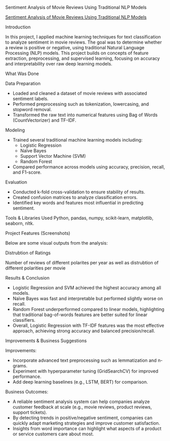 Sentiment Analysis of Movie Reviews Using Traditional NLP Models

[Sentiment Analysis of Movie Reviews Using Traditional NLP Models](https://github.com/raulmejia000/Data_projects_TripleTen/blob/main/Sentiment%20Analysis%20of%20Movie%20Reviews%20Using%20Traditional%20NLP%20Models/Sentiment%20Analysis%20of%20Movie%20Reviews%20Using%20Traditional%20NLP%20Models%20Project%2014.ipynb)

Introduction

In this project, I applied machine learning techniques for text classification to analyze sentiment in movie reviews. The goal was to determine whether a review is positive or negative, using traditional Natural Language Processing (NLP) models. This project builds on concepts of feature extraction, preprocessing, and supervised learning, focusing on accuracy and interpretability over raw deep learning models.

What Was Done

Data Preparation
- Loaded and cleaned a dataset of movie reviews with associated sentiment labels.
- Performed preprocessing such as tokenization, lowercasing, and stopword removal.
- Transformed the raw text into numerical features using Bag of Words (CountVectorizer) and TF-IDF.

Modeling
- Trained several traditional machine learning models including:
    - Logistic Regression
    - Naïve Bayes
    - Support Vector Machine (SVM)
    - Random Forest
- Compared performance across models using accuracy, precision, recall, and F1-score.

Evaluation
- Conducted k-fold cross-validation to ensure stability of results.
- Created confusion matrices to analyze classification errors.
- Identified key words and features most influential in predicting sentiment.

Tools & Libraries Used
Python, pandas, numpy, scikit-learn, matplotlib, seaborn, nltk.

Project Features (Screenshots)

Below are some visual outputs from the analysis:

Distrubtion of Ratings

Number of reviews of different polarites per year as well as distrubtion of different polarities per movie


Results & Conclusion
- Logistic Regression and SVM achieved the highest accuracy among all models.
- Naïve Bayes was fast and interpretable but performed slightly worse on recall.
- Random Forest underperformed compared to linear models, highlighting that traditional bag-of-words features are better suited for linear classifiers.
- Overall, Logistic Regression with TF-IDF features was the most effective approach, achieving strong accuracy and balanced precision/recall.

Improvements & Business Suggestions

Improvements:
- Incorporate advanced text preprocessing such as lemmatization and n-grams.
- Experiment with hyperparameter tuning (GridSearchCV) for improved performance.
- Add deep learning baselines (e.g., LSTM, BERT) for comparison.

Business Outcomes:
- A reliable sentiment analysis system can help companies analyze customer feedback at scale (e.g., movie reviews, product reviews, support tickets).
- By detecting trends in positive/negative sentiment, companies can quickly adapt marketing strategies and improve customer satisfaction.
- Insights from word importance can highlight what aspects of a product or service customers care about most.
